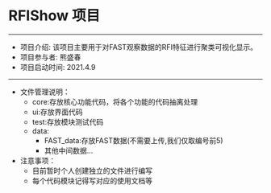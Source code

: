 # RFIShow 项目
---
- 项目介绍: 该项目主要用于对FAST观察数据的RFI特征进行聚类可视化显示。
- 项目参与者: 熊盛春
- 项目启动时间: 2021.4.9 
---

- 文件管理说明：
    - core:存放核心功能代码，将各个功能的代码抽离处理
    - ui:存放界面代码
    - test:存放模块测试代码
    - data:
        - FAST_data:存放FAST数据(不需要上传,我们仅取编号前5)
        - 其他中间数据...
- 注意事项：
    - 目前暂时个人创建独立的文件进行编写
    - 每个代码模块记得写对应的使用文档等